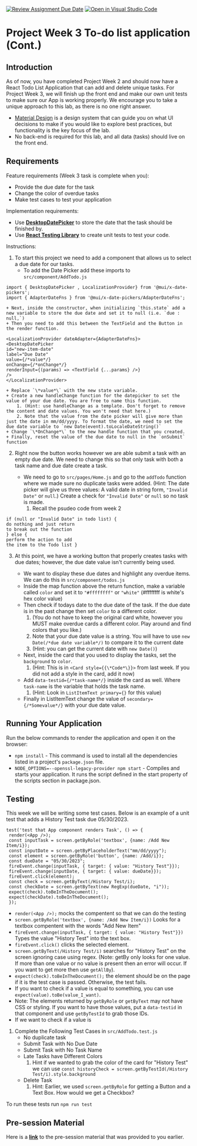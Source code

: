 [![Review Assignment Due Date](https://classroom.github.com/assets/deadline-readme-button-22041afd0340ce965d47ae6ef1cefeee28c7c493a6346c4f15d667ab976d596c.svg)](https://classroom.github.com/a/XXiOzV4T)
[![Open in Visual Studio Code](https://classroom.github.com/assets/open-in-vscode-2e0aaae1b6195c2367325f4f02e2d04e9abb55f0b24a779b69b11b9e10269abc.svg)](https://classroom.github.com/online_ide?assignment_repo_id=15325293&assignment_repo_type=AssignmentRepo)
# Project Week 3 To-do list application (Cont.)
## Introduction
As of now, you have completed Project Week 2 and should now have a React Todo List Application that can add and delete unique tasks. For Project Week 3, we will finish up the front end and make our own unit tests to make sure our App is working properly. We encourage you to take a unique approach to this lab, as there is no one right answer. 
- [Material Design](https://material.io/design/introduction) is a design system that can guide you on what UI decisions to make if you would like to explore best practices, but functionality is the key focus of the lab.
- No back-end is required for this lab, and all data (tasks) should live on the front end.


## Requirements
Feature requirements (Week 3 task is complete when you):
+ Provide the due date for the task
+ Change the color of overdue tasks
+ Make test cases to test your application

Implementation requirements:
+ Use [**DesktopDatePicker**](https://mui.com/x/react-date-pickers/date-picker/)  to store the date that the task should be finished by.
+ Use [**React Testing Library**](https://testing-library.com/docs/react-testing-library/cheatsheet) to create unit tests to test your code.

Instructions:
1. To start this project we need to add a component that allows us to select a due date for our tasks.
    + To add the Date Picker add these imports to `src/component/AddTodo.js` 
 ```
 import { DesktopDatePicker , LocalizationProvider} from '@mui/x-date-pickers';
 import { AdapterDateFns } from '@mui/x-date-pickers/AdapterDateFns';
 ``` 
    + Next, inside the constructor, when initializing `this.state` add a new variable to store the due date and set it to null (i.e. `due : null,`)
    + Then you need to add this between the TextField and the Button in the render function.
 ```   
 <LocalizationProvider dateAdapter={AdapterDateFns}>         
 <DesktopDatePicker
 id="new-item-date"
 label="Due Date"
 value={/*value*/}
 onChange={/*onChange*/}
 renderInput={(params) => <TextField {...params} />}
 />
 </LocalizationProvider>
 ```
    + Replace `\*value*\` with the new state variable.
    + Create a new handleChange function for the datepicker to set the value of your due date. You are free to name this function. 
        1. (Hint: use handleChange as a template. Don't forget to remove the content and date values. You won't need that here.) 
        2. Note that the value from the date picker will give more than just the date in mm/dd/yyyy. To format the date, we need to set the due date variable to `new Date(event).toLocaleDateString()`
    + Change `\*OnChange*\` to the new handle function that you created.
    + Finally, reset the value of the due date to null in the `onSubmit` function

2. Right now the button works however we are able submit a task with an empty due date. We need to change this so that only task with both a task name and due date create a task. 

    + We need to go to `src/pages/Home.js` and go to the `addTodo` function where we made sure no duplicate tasks were added. (Hint: The date picker will give us three values: A valid date in string form, `"Invalid Date"` or `null`.) Create a check for `"Invalid Date"` or `null` so no task is made.
        1. Recall the psudeo code from week 2
 ```
 if (null or "Invalid Date" in todo list) {
 do nothing and just return
 to break out the function
 } else {
 perform the action to add
 the item to the Todo list }
 ```    

3. At this point, we have a working button that properly creates tasks with due dates; however, the due date value isn't currently being used.

    + We want to display these due dates and highlight any overdue items. We can do this in `src/component/todos.js`
    + Inside the map function above the return function, make a variable called `color` and set it to `"#ffffffff"` or `"white"` (#ffffffff is white's hex color value)
    + Then check if todays date to the due date of the task. If the due date is in the past change then set `color` to a different color. 
        1. (You do not have to keep the original card white, however you MUST make overdue cards a different color. Play around and find colors that you like.) 
        2. Note that your due date value is a string. You will have to use `new Date(/*due date variable*/)` to compare it to the current date 
        3. (Hint: you can get the current date with `new Date()`)  
    + Next, inside the card that you used to display the tasks, set the `background` to `color`. 
        1. (Hint: This is in  `<Card style={{\*Code*\}}>` from last week. If you did not add a style in the card, add it now)
    + Add `data-testid={/*task-name*/}` inside the card as well. Where `task-name` is the variable that holds the task name. 
        1. (Hint: Look in `ListItemText primary={}` for this value)
    + Finally in ListItemText change the value of `secondary={/*Somevalue*/}` with your due date value.


## Running Your Application
Run the below commands to render the application and open it on the browser:
* `npm install` - This command is used to install all the dependencies listed in a project's `package.json` file.
* `NODE_OPTIONS=--openssl-legacy-provider npm start` - Compiles and starts your application. It runs the script defined in the start property of the scripts section in package.json.


## Testing
This week we will be writing some test cases. Below is an example of a unit test that adds a History Test task due 05/30/2023.
```
test('test that App component renders Task', () => {
 render(<App />);
 const inputTask = screen.getByRole('textbox', {name: /Add New Item/i});
 const inputDate = screen.getByPlaceholderText("mm/dd/yyyy");
 const element = screen.getByRole('button', {name: /Add/i});
 const dueDate = "05/30/2023";
 fireEvent.change(inputTask, { target: { value: "History Test"}});
 fireEvent.change(inputDate, { target: { value: dueDate}});
 fireEvent.click(element);
 const check = screen.getByText(/History Test/i);
 const checkDate = screen.getByText(new RegExp(dueDate, "i"));
 expect(check).toBeInTheDocument();
 expect(checkDate).toBeInTheDocument();
 });

```
+ `render(<App />);` mocks the compentent so that we can do the testing
+ `screen.getByRole('textbox', {name: /Add New Item/i})` Looks for a textbox compentent with the words "Add New Item"
+ `fireEvent.change(inputTask, { target: { value: "History Test"}})` Types the value "History Test" into the text box.
+ `fireEvent.click()` clicks the selected element.
+ `screen.getByText(/History Test/i)` searches for "History Test" on the screen ignoring case using regex. (Note: getBy only looks for one value. If more than one value or no value is present then an error will occur.  If you want to get more then use `getAllBy`). 
+ `expect(check).toBeInTheDocument();` the element should be on the page if it is the test case is passed. Otherwise, the test fails. 
+ If you want to check if a value is equal to something, you can use `expect(value).toBe(value_I_want)`.
+ Note: The elements returned by `getByRole` or `getByText` may not have CSS or styling. If you want to have those values, put a `data-testid` in that component and use `getByTestId` to grab those IDs.
+ If we want to check if a value is 
1. Complete the Following Test Cases in `src/AddTodo.test.js`
    + No duplicate task
    + Submit Task with No Due Date
    + Submit Task with No Task Name
    + Late Tasks have Different Colors
        1. Hint if we wanted to grab the color of the card for "History Test" we can use `const historyCheck = screen.getByTestId(/History Test/i).style.background`
    + Delete Task
        1. Hint: Earlier, we used `screen.getByRole` for getting a Button and a Text Box. How would we get a Checkbox? 
 
 To run these tests run `npm run test`
 ## Pre-session Material
Here is a [**link**](https://ibm.box.com/s/c7caqj7u5fft4bmaugwdive16jfw1s0r) to the pre-session material that was provided to you earlier.
